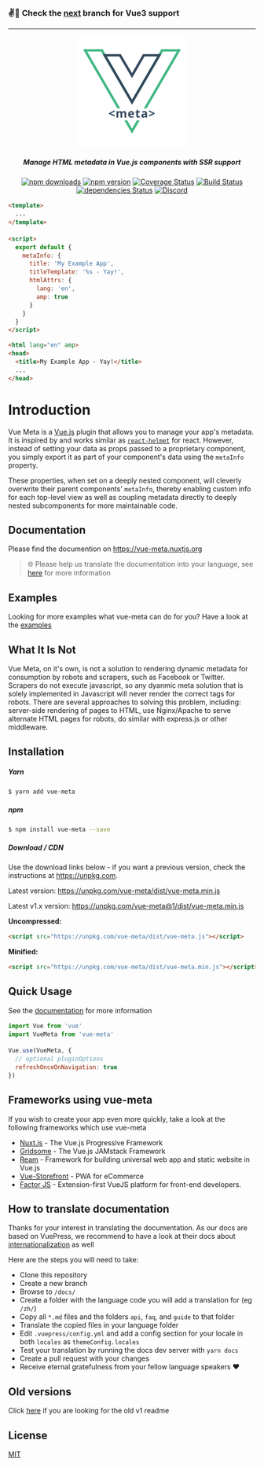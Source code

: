 ### :v::3rd_place_medal:  Check the [next](https://github.com/nuxt/vue-meta/tree/next) branch for Vue3 support
--------------


<p align="center">
  <img src="./docs/.vuepress/public/vue-meta.png" alt="vue-meta" />
</p>

<h5 align="center">
  Manage HTML metadata in Vue.js components with SSR support
</h5>

<p align="center">
  <a href="http://npm-stat.com/charts.html?package=vue-meta"><img src="https://img.shields.io/npm/dm/vue-meta.svg" alt="npm downloads"></a>
  <a href="http://npmjs.org/package/vue-meta"><img src="https://img.shields.io/npm/v/vue-meta.svg" alt="npm version"></a>
  <a href="https://codecov.io/gh/nuxt/vue-meta"><img src="https://badgen.net/codecov/c/github/nuxt/vue-meta/master" alt="Coverage Status"></a>
  <a href="https://circleci.com/gh/nuxt/vue-meta/"><img src="https://badgen.net/circleci/github/nuxt/vue-meta" alt="Build Status"></a>
  <a href="https://david-dm.org/nuxt/vue-meta"><img src="https://david-dm.org/nuxt/vue-meta/status.svg" alt="dependencies Status"></a>
  <a href="https://discord.nuxtjs.org/"><img src="https://badgen.net/badge/Discord/join-us/7289DA" alt="Discord"></a>
</p>

```html
<template>
  ...
</template>

<script>
  export default {
    metaInfo: {
      title: 'My Example App',
      titleTemplate: '%s - Yay!',
      htmlAttrs: {
        lang: 'en',
        amp: true
      }
    }
  }
</script>
```
```html
<html lang="en" amp>
<head>
  <title>My Example App - Yay!</title>
  ...
</head>
```
# Introduction
Vue Meta is a [Vue.js](https://vuejs.org) plugin that allows you to manage your app's metadata. It is inspired by and works similar as [`react-helmet`](https://github.com/nfl/react-helmet) for react. However, instead of setting your data as props passed to a proprietary component, you simply export it as part of your component's data using the `metaInfo` property.

These properties, when set on a deeply nested component, will cleverly overwrite their parent components' `metaInfo`, thereby enabling custom info for each top-level view as well as coupling metadata directly to deeply nested subcomponents for more maintainable code.

## Documentation

Please find the documention on https://vue-meta.nuxtjs.org

> :globe_with_meridians: Please help us translate the documentation into your language, see [here](#how-to-translate-documentation) for more information

## Examples

Looking for more examples what vue-meta can do for you? Have a look at the [examples](https://github.com/nuxt/vue-meta/tree/master/examples)

## What It Is Not

Vue Meta, on it's own, is not a solution to rendering dynamic metadata for consumption by robots and scrapers, such as Facebook or Twitter. Scrapers do not execute javascript, so any dyanmic meta solution that is solely implemented in Javascript will never render the correct tags for robots. There are several approaches to solving this problem, including: server-side rendering of pages to HTML, use Nginx/Apache to serve alternate HTML pages for robots, do similar with express.js or other middleware.

## Installation

##### Yarn
```sh
$ yarn add vue-meta
```

##### npm
```sh
$ npm install vue-meta --save
```

##### Download / CDN

Use the download links below - if you want a previous version, check the instructions at https://unpkg.com.

Latest version: https://unpkg.com/vue-meta/dist/vue-meta.min.js

Latest v1.x version: https://unpkg.com/vue-meta@1/dist/vue-meta.min.js

**Uncompressed:**
```html
<script src="https://unpkg.com/vue-meta/dist/vue-meta.js"></script>
```

**Minified:**
```html
<script src="https://unpkg.com/vue-meta/dist/vue-meta.min.js"></script>
```

## Quick Usage

See the [documentation](https://vue-meta.nuxtjs.org) for more information
```js
import Vue from 'vue'
import VueMeta from 'vue-meta'

Vue.use(VueMeta, {
  // optional pluginOptions
  refreshOnceOnNavigation: true
})
```

## Frameworks using vue-meta

If you wish to create your app even more quickly, take a look at the following frameworks which use vue-meta

- [Nuxt.js](https://github.com/nuxt/nuxt.js) - The Vue.js Progressive Framework
- [Gridsome](https://github.com/gridsome/gridsome) - The Vue.js JAMstack Framework
- [Ream](https://github.com/ream/ream) - Framework for building universal web app and static website in Vue.js
- [Vue-Storefront](https://github.com/DivanteLtd/vue-storefront) - PWA for eCommerce
- [Factor JS](https://github.com/fiction-com/factor) - Extension-first VueJS platform for front-end developers.

## How to translate documentation

Thanks for your interest in translating the documentation. As our docs are based on VuePress, we recommend to have a look at their docs about [internationalization](https://vuepress.vuejs.org/guide/i18n.html#site-level-i18n-config) as well

Here are the steps you will need to take:
- Clone this repository
- Create a new branch
- Browse to `/docs/`
- Create a folder with the language code you will add a translation for (eg `/zh/`)
- Copy all `*.md` files and the folders `api`, `faq`, and `guide` to that folder
- Translate the copied files in your language folder
- Edit `.vuepress/config.yml` and add a config section for your locale in both `locales` as `themeConfig.locales`
- Test your translation by running the docs dev server with `yarn docs`
- Create a pull request with your changes
- Receive eternal gratefulness from your fellow language speakers :heart:

## Old versions

Click [here](https://github.com/nuxt/vue-meta/tree/1.x) if you are looking for the old v1 readme

## License

[MIT](./LICENSE.md)
